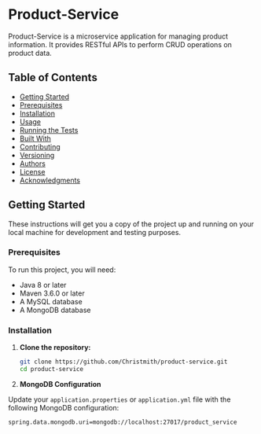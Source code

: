 # Product-Service

Product-Service is a microservice application for managing product information. It provides RESTful APIs to perform CRUD operations on product data.

## Table of Contents

- [Getting Started](#getting-started)
- [Prerequisites](#prerequisites)
- [Installation](#installation)
- [Usage](#usage)
- [Running the Tests](#running-the-tests)
- [Built With](#built-with)
- [Contributing](#contributing)
- [Versioning](#versioning)
- [Authors](#authors)
- [License](#license)
- [Acknowledgments](#acknowledgments)

## Getting Started

These instructions will get you a copy of the project up and running on your local machine for development and testing purposes.

### Prerequisites

To run this project, you will need:

- Java 8 or later
- Maven 3.6.0 or later
- A MySQL database
- A MongoDB database

### Installation

1. **Clone the repository:**

   ```bash
   git clone https://github.com/Christmith/product-service.git
   cd product-service
   
 2. **MongoDB Configuration**

Update your `application.properties` or `application.yml` file with the following MongoDB configuration:

   ```properties
   spring.data.mongodb.uri=mongodb://localhost:27017/product_service
